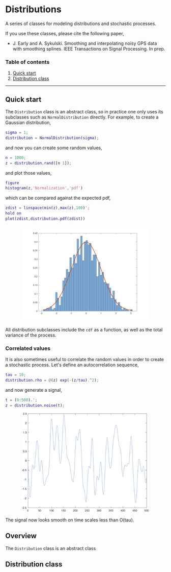 Distributions 
==============

A series of classes for modeling distributions and stochastic processes.

If you use these classes, please cite the following paper,
- J. Early and A. Sykulski. Smoothing and interpolating noisy GPS data with smoothing splines. IEEE Transactions on Signal Processing. In prep.

### Table of contents
1. [Quick start](#quick-start)
2. [Distribution class](#distribution-class)


------------------------

Quick start
------------

The `Distribution` class is an abstract class, so in practice one only uses its subclasses such as `NormalDistribution` directly. For example, to create a Gaussian distribution,
```matlab
sigma = 1;
distribution = NormalDistribution(sigma);
```
and now you can create some random values,
```matlab
n = 1000;
z = distribution.rand([n 1]);
```
and plot those values,
```matlab
figure
histogram(z,'Normalization','pdf')
```
which can be compared against the expected pdf,
```matlab
zdist = linspace(min(z),max(z),100)';
hold on
plot(zdist,distribution.pdf(zdist))
```
<p align="center"><img src="figures/normaldistribution.png" width="400" /></p>

All distribution subclasses include the `cdf` as a function, as well as the total variance of the process.

### Correlated values

It is also sometimes useful to correlate the random values in order to create a stochastic process. Let's define an autocorrelation sequence,
```matlab
tau = 10;
distribution.rho = @(z) exp(-(z/tau).^2);
```
and now generate a signal,
```matlab
t = (0:500).';
z = distribution.noise(t);
```
<p align="center"><img src="figures/correlatednoise.png" width="400" /></p>

The signal now looks smooth on time scales less than O(tau).


Overview
------------

The `Distribution` class is an abstract class


Distribution class
------------



